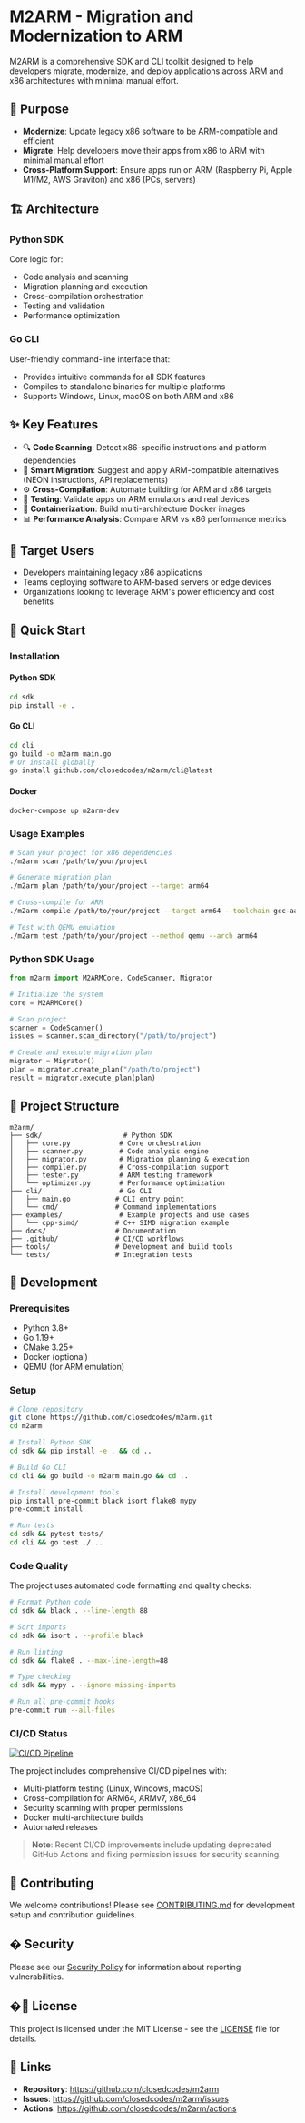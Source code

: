 # M2ARM - Migration and Modernization to ARM

M2ARM is a comprehensive SDK and CLI toolkit designed to help developers migrate, modernize, and deploy applications across ARM and x86 architectures with minimal manual effort.

## 🎯 Purpose

- **Modernize**: Update legacy x86 software to be ARM-compatible and efficient
- **Migrate**: Help developers move their apps from x86 to ARM with minimal manual effort
- **Cross-Platform Support**: Ensure apps run on ARM (Raspberry Pi, Apple M1/M2, AWS Graviton) and x86 (PCs, servers)

## 🏗️ Architecture

### Python SDK
Core logic for:
- Code analysis and scanning
- Migration planning and execution
- Cross-compilation orchestration
- Testing and validation
- Performance optimization

### Go CLI
User-friendly command-line interface that:
- Provides intuitive commands for all SDK features
- Compiles to standalone binaries for multiple platforms
- Supports Windows, Linux, macOS on both ARM and x86

## ✨ Key Features

- 🔍 **Code Scanning**: Detect x86-specific instructions and platform dependencies
- 🔄 **Smart Migration**: Suggest and apply ARM-compatible alternatives (NEON instructions, API replacements)
- ⚙️ **Cross-Compilation**: Automate building for ARM and x86 targets
- 🧪 **Testing**: Validate apps on ARM emulators and real devices
- 🐳 **Containerization**: Build multi-architecture Docker images
- 📊 **Performance Analysis**: Compare ARM vs x86 performance metrics

## 🎯 Target Users

- Developers maintaining legacy x86 applications
- Teams deploying software to ARM-based servers or edge devices
- Organizations looking to leverage ARM's power efficiency and cost benefits

## 🚀 Quick Start

### Installation

#### Python SDK
```bash
cd sdk
pip install -e .
```

#### Go CLI
```bash
cd cli
go build -o m2arm main.go
# Or install globally
go install github.com/closedcodes/m2arm/cli@latest
```

#### Docker
```bash
docker-compose up m2arm-dev
```

### Usage Examples

```bash
# Scan your project for x86 dependencies
./m2arm scan /path/to/your/project

# Generate migration plan
./m2arm plan /path/to/your/project --target arm64

# Cross-compile for ARM
./m2arm compile /path/to/your/project --target arm64 --toolchain gcc-aarch64

# Test with QEMU emulation
./m2arm test /path/to/your/project --method qemu --arch arm64
```

### Python SDK Usage
```python
from m2arm import M2ARMCore, CodeScanner, Migrator

# Initialize the system
core = M2ARMCore()

# Scan project
scanner = CodeScanner()
issues = scanner.scan_directory("/path/to/project")

# Create and execute migration plan
migrator = Migrator()
plan = migrator.create_plan("/path/to/project")
result = migrator.execute_plan(plan)
```

## 📁 Project Structure

```
m2arm/
├── sdk/                    # Python SDK
│   ├── core.py            # Core orchestration
│   ├── scanner.py         # Code analysis engine
│   ├── migrator.py        # Migration planning & execution
│   ├── compiler.py        # Cross-compilation support
│   ├── tester.py          # ARM testing framework
│   └── optimizer.py       # Performance optimization
├── cli/                   # Go CLI
│   ├── main.go           # CLI entry point
│   └── cmd/              # Command implementations
├── examples/              # Example projects and use cases
│   └── cpp-simd/         # C++ SIMD migration example
├── docs/                 # Documentation
├── .github/              # CI/CD workflows
├── tools/                # Development and build tools
└── tests/                # Integration tests
```

## 🔧 Development

### Prerequisites
- Python 3.8+
- Go 1.19+
- CMake 3.25+
- Docker (optional)
- QEMU (for ARM emulation)

### Setup
```bash
# Clone repository
git clone https://github.com/closedcodes/m2arm.git
cd m2arm

# Install Python SDK
cd sdk && pip install -e . && cd ..

# Build Go CLI
cd cli && go build -o m2arm main.go && cd ..

# Install development tools
pip install pre-commit black isort flake8 mypy
pre-commit install

# Run tests
cd sdk && pytest tests/
cd cli && go test ./...
```

### Code Quality
The project uses automated code formatting and quality checks:

```bash
# Format Python code
cd sdk && black . --line-length 88

# Sort imports
cd sdk && isort . --profile black

# Run linting
cd sdk && flake8 . --max-line-length=88

# Type checking
cd sdk && mypy . --ignore-missing-imports

# Run all pre-commit hooks
pre-commit run --all-files
```

### CI/CD Status
[![CI/CD Pipeline](https://github.com/closedcodes/m2arm/actions/workflows/ci.yml/badge.svg)](https://github.com/closedcodes/m2arm/actions/workflows/ci.yml)

The project includes comprehensive CI/CD pipelines with:
- Multi-platform testing (Linux, Windows, macOS)
- Cross-compilation for ARM64, ARMv7, x86_64
- Security scanning with proper permissions
- Docker multi-architecture builds
- Automated releases

> **Note**: Recent CI/CD improvements include updating deprecated GitHub Actions and fixing permission issues for security scanning.

## 🤝 Contributing

We welcome contributions! Please see [CONTRIBUTING.md](CONTRIBUTING.md) for development setup and contribution guidelines.

## � Security

Please see our [Security Policy](SECURITY.md) for information about reporting vulnerabilities.

## �📄 License

This project is licensed under the MIT License - see the [LICENSE](LICENSE) file for details.

## 🔗 Links

- **Repository**: https://github.com/closedcodes/m2arm
- **Issues**: https://github.com/closedcodes/m2arm/issues
- **Actions**: https://github.com/closedcodes/m2arm/actions
